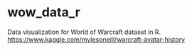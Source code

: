 # wow_data_r
Data visualization for World of Warcraft dataset in R.  https://www.kaggle.com/mylesoneill/warcraft-avatar-history
